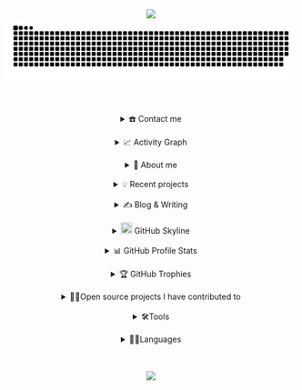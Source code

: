 <div align="center">
<img src="https://readme-typing-svg.herokuapp.com?font=Fira+Code&size=26&pause=1000&background=FFFFFF&center=true&vCenter=true&width=900&lines=%F0%9F%91%8BHello!+I'm+Rusu+Emanuel.+Nice+to+meet+you!%F0%9F%98%8E;I+am+a+second+year+computer+science+student+in+Timișoara%F0%9F%91%A8%E2%80%8D%F0%9F%8E%93;Welcome+to+my+profile!"></img>
  <a href="https://github.com/Emanuel181">
  <img src="https://github.com/1999AZZAR/1999AZZAR/blob/main/resources/img/grid-snake.svg" alt="snake"/></a>
</div>

<br/>

<br/>

<br/>

<div align="center">

<details>
  <summary>☎️ Contact me</summary>
  
<div>
  <samp>
    <h2 align="center">😎 You can reach me by:</h2>
    <p align="center">
      <br/>
      <a href="https://www.linkedin.com/in/rusu-emanuel/" target="blank"><img align="center"
         src="https://img.shields.io/badge/linkedin-%231DA1F2.svg?style=for-the-badge&logo=linkedin&logoColor=white"
         alt="Rusu Emanuel linkedin" height="30"/></a>
      <a href="https://dev.to/emanuel181" target="blank"><img img align="center"
         src="https://img.shields.io/badge/dev.to-0A0A0A?style=for-the-badge&logo=devdotto&logoColor=white"
         alt="DEV Badge Rusu Emanuel" height="30"/></a><br><br>
         <img alt="GIF" src="https://github.com/Emanuel181/Emanuel181/blob/main/banner.PNG"/>
  </samp>
</div>
</details>
  
<br/>

<details>
  <summary>📈 Activity Graph</summary>
  <br/>
  <img alt="GIF" src="https://github.com/Emanuel181/Emanuel181/blob/main/Talk%20to%20us.gif?raw=true" />
  <h2 align="center"> My current activity </h2>
  <a href="https://github.com/ashutosh00710/github-readme-activity-graph"><img alt="Emanuel's Activity Graph" src="https://activity-graph.herokuapp.com/graph/?username=Emanuel181&bg_color=000&color=fff&line=00E676&point=fff&hide_border=true" /></a>
</details>

  <br/>
  
<details>
  <summary>🧮 About me</summary>
<div>
  <h2 align="center">🧮 About me</h2>
  <img src="https://github.com/Emanuel181/Emanuel181/blob/main/hellocoders.gif" alt="Hello Coders" width="70%"/> <br>
  <img src="https://github.com/SP-XD/SP-XD/blob/main/images/dev-working_rounded.gif?raw=true" href="https://github.com/Emanuel181" alt="CoDiNg RocKs"  width="60%"/><br> 
  
  <br/>
  <br/>
 <pre>
» 𝗜𝘁 𝗮𝗹𝗹 𝘀𝘁𝗮𝗿𝘁𝗲𝗱 𝘄𝗵𝗲𝗻 𝗜 𝗵𝗲𝗮𝗿𝗱, "𝗜𝘁 𝗶𝘀 𝘁𝗵𝗲 𝗷𝗼𝗯 𝗼𝗳 𝘁𝗵𝗲 𝗳𝘂𝘁𝘂𝗿𝗲." Everyone around me said that. So I decided to
ㅤfollow the computer science path👨‍💻. When I was in high school and ran my first "Hello World" program, 
ㅤI caught fire with coding🔥. This idea that what I write is brought to life has been with me ever since. <br> <br>
» 𝗧𝗲𝗰𝗵𝗻𝗼𝗹𝗼𝗴𝘆(𝗿𝗲)𝗺𝗼𝗱𝗲𝗹𝘀 𝘁𝗵𝗲 𝘄𝗼𝗿𝗹𝗱🌐. The advancement of technology has a significant impact on the 
ㅤquality of our lives. That is something I am fully aware of that. I believe that technology has the potential to 
ㅤenhance our lives in big or small ways. I can empower people's lives by creating helpful solutions and 
ㅤtechnologies with programming. I become an architect who shapes a new, better world. It is gratifying. 
ㅤThis is the passion that drives me🚀. <br/> <br/>
» 𝗗𝘂𝗿𝗶𝗻𝗴 𝗛𝗶𝗴𝗵𝘀𝗰𝗵𝗼𝗼𝗹🏫, I have contributed significantly to team projects. I have participated in ERASMUS+ 
ㅤprojects to broaden my horizon. I have also participated in Robotics Championships and international 
ㅤprojects and volunteered. <br> <br>
» 𝐍𝐨𝐰, 𝐚𝐬 𝐚 𝐜𝐨𝐦𝐩𝐮𝐭𝐞𝐫 𝐬𝐜𝐢𝐞𝐧𝐜𝐞 𝐬𝐭𝐮𝐝𝐞𝐧𝐭👨‍🎓, I am highly enthusiastic and eager to learn skills that can propel me 
ㅤahead. I am passionate about low-level concepts. I am constantly trying to enhance my current skills and 
ㅤdevelop new ones. I am ready to face upcoming challenges and give my utmost effort in every project I 
ㅤam part of. <br/> <br/>
» 𝗠𝘆 𝗽𝗿𝗲𝘃𝗶𝗼𝘂𝘀 𝗲𝘅𝗽𝗲𝗿𝗶𝗲𝗻𝗰𝗲🖥️ working for 𝐍𝐨𝐤𝐢𝐚 𝐓𝐢𝐦𝐢ș𝐨𝐚𝐫𝐚 and 𝗔𝗹𝗹𝗲𝗻𝗴𝗿𝗮 𝗢𝗿𝗮𝗱𝗲𝗮, a company that 
ㅤproduces ultrasonic sensors, gave me some relevant experience.<br/> <br/>

» 𝗜 𝗮𝗺 𝗽𝗿𝗼𝘂𝗱 𝗼𝗳 𝗺𝘆 𝗽𝗿𝗼𝗷𝗲𝗰𝘁𝘀 𝘂𝗽 𝘁𝗼 𝗻𝗼𝘄🖥️, such as:
ㅤ• Created a blog where I discuss various computer science topics. 
ㅤ• Personal website.
ㅤ• Simulation for a tourism application.
ㅤ• A sorting algorithm visualizer.
ㅤ• Maintaining a 𝐆𝐢𝐭𝐇𝐮𝐛 account with projects.
ㅤ• Open source project contributor

» 𝐅𝐚𝐦𝐢𝐥𝐢𝐚𝐫 𝐰𝐢𝐭𝐡🖥️: C, C++, Python, OOP, HTML, CSS

» 𝐀𝐝𝐝𝐢𝐭𝐢𝐨𝐧𝐚𝐥𝐥𝐲 𝐈'𝐦 𝐚 𝐡𝐮𝐠𝐞 𝐟𝐚𝐧 𝐨𝐟 𝐯𝐨𝐥𝐥𝐞𝐲𝐛𝐚𝐥𝐥🏐, a sport that helped me develop my 𝐜𝐨𝐦𝐦𝐮𝐧𝐢𝐜𝐚𝐭𝐢𝐨𝐧 and 
ㅤ𝐜𝐨𝐨𝐩𝐞𝐫𝐚𝐭𝐢𝐨𝐧 skills. 𝐈 𝐥𝐞𝐚𝐫𝐧𝐞𝐝 that I needed to be flexible and respect people. I found out that nothing 
ㅤincredible would be possible without a team. 

» 𝗜 𝗹𝗼𝘃𝗲 𝗰𝗼𝗻𝗻𝗲𝗰𝘁𝗶𝗻𝗴 𝘄𝗶𝘁𝗵 𝗻𝗲𝘄 𝗽𝗲𝗼𝗽𝗹𝗲😃, give me a shout here, or on <a href="https://www.linkedin.com/in/rusu-emanuel/"><img src="https://img.shields.io/badge/LinkedIn-blue?style=for-the-badge&logo=linkedin&logoColor=white" alt="LinkedIn Badge"/></a>.

» 𝐃𝐨𝐧'𝐭 𝐟𝐨𝐫𝐠𝐞𝐭 to visit my blog account😉: <a href="https://dev.to/emanuel181"><img src="https://img.shields.io/badge/dev.to-0A0A0A?style=for-the-badge&logo=devdotto&logoColor=white" alt="DEV Badge"/></a>
</pre>
 </p>
</div>
</details>

<br/>

<details>
  <summary>💡 Recent projects</summary>
<div>
<h2 align="center">👨‍🎓 Recent projects</h2>
<img alt="GIF" src="https://github.com/Emanuel181/Emanuel181/blob/main/techstack.gif?raw=true" width="360px" /> <br/><br/>
</div>
  <pre>
» 🌐 You can visit my Website: https://emanuel161.github.io/WebSite/. <br/> <br/>
» I started a new blog account where I will write about different topics in Computer Science👨‍💻
ㅤsuch as data structures, pointers, algorithms, complexity analysis, my thoughts about learning programming,
ㅤcreating a portfolio, and things I encountered during high school and university😎. You can visit it here: https://dev.to/emanuel181
<pre>
</details>

<br/>

<details> 
    <summary>✍ Blog & Writing</summary>
<div>
<h2 align="center">📚 Latest blog posts</h2>
<p>Apart from coding, I also maintain a blog. You can find my articles on <a href="https://dev.to/emanuel191">DEV.to</a>.
<img alt="GIF" src="https://github.com/Emanuel181/Emanuel181/blob/main/code.gif?raw=true" width="500" height="320" /><br/><br/><pre>

<!-- blog-post-list:start -->
## DEV Community\: Rusu Emanuel

The latest articles on DEV Community by Rusu Emanuel \(@emanuel191\).

[Read more](https://dev.to/emanuel191)
> Last updated: Friday, August 19, 2022 at 10:28:05 PM

> Showing 4 of 4 posts.

[![Binary search trees🌳](https://raw.githubusercontent.com/Emanuel181/Emanuel181/main/blog-post-list-output/DEV_Community__Rusu_Emanuel/Binary_search_trees🌳.svg)](https://dev.to/emanuel191/binary-search-trees-51e3)
[![Sieve of Eratosthenes](https://raw.githubusercontent.com/Emanuel181/Emanuel181/main/blog-post-list-output/DEV_Community__Rusu_Emanuel/Sieve_of_Eratosthenes.svg)](https://dev.to/emanuel191/sieve-of-eratosthenes-50hp)
[![Algorithms for primes number - introduction](https://raw.githubusercontent.com/Emanuel181/Emanuel181/main/blog-post-list-output/DEV_Community__Rusu_Emanuel/Algorithms_for_primes_number_-_introduction.svg)](https://dev.to/emanuel191/primality-test-introduction-439c)
[![Simple and interesting way to convert from base 10 using recursion](https://raw.githubusercontent.com/Emanuel181/Emanuel181/main/blog-post-list-output/DEV_Community__Rusu_Emanuel/Simple_and_interesting_way_to_convert_from_base_10_using_recursion.svg)](https://dev.to/emanuel191/simple-and-interesting-way-to-convert-from-base-10-using-recursion-583n)


<!-- blog-post-list:end -->


</div></pre>
</details> 

<br/>

<details>
  <summary><img height="20" width="20" src = "https://cdn4.iconfinder.com/data/icons/iconsimple-logotypes/512/github-512.png"> GitHub Skyline</summary>
<div>
<h2 align="center"><img height="45" width="45" src = "https://cdn4.iconfinder.com/data/icons/iconsimple-logotypes/512/github-512.png">GitHub Skyline</h2>
    <a align="center" href="https://skyline.github.com/emanuel181/2021" target="blank">GitHub Skyline</a>
</div>
</details>

<br/>

<details> 
  <summary>📊 GitHub Profile Stats</summary>
  <div align="center">
    <h2 align="center"> 📊 Github stats </h2>
      <br/>
        <a href="https://github.com/Emanuel181">
          <img src="https://github-readme-stats.vercel.app/api/top-langs/?username=Emanuel181&langs_count=6&theme=nord&layout=compact&hide_border=true" alt="1999AZZAR            :: Top Langs" />
        </a>
        <br/><br/><br/>
        <a href="https://github.com/Emanuel181">
          <img width="49.5%" src="https://github-readme-stats.vercel.app/api?username=Emanuel181&show_icons=true&theme=nord&hide_border=true" />
          <img width="49.5%" src="https://github-readme-streak-stats.herokuapp.com/?user=Emanuel181&theme=nord&hide_border=true" />
        </a>
        <br/><br/><br/>
        <img src="https://cr-skills-chart-widget.azurewebsites.net/api/api?username=emanuel181&skills=C%2B%2B,C,Python,JavaScript,HTML,CSS&show-other-skills=true"/>
  </div>    
</details>

<br/>

<details> 
  <summary>🏆 GitHub Trophies</summary>
  <div>
    <h2 align="center">🏆 GitHub Trophies</h2>
      <br/>
        <p align="center">
          <img src="https://github-profile-trophy.vercel.app/?username=Emanuel181&theme=onedark&column=3"</img>
        </p>
     <br>
  </div>    
</details>
<br>
<details>
  <summary>👩‍💻Open source projects I have contributed to</summary>
  <div>
    <h2 align="center">👩‍💻Open source projects I have contributed to</h2>
      <br/>
          <a href="https://github.com/Emanuel181/DSA/tree/main">
          <img src="https://github-readme-stats.vercel.app/api/pin/?username=Emanuel181&repo=DSA&theme=dracula"</img> </a>
     <br>
  </div>    
</details>

<br/>

<details>
  <summary>🛠️Tools</summary>
  <div>
    <h2 align="center">🛠️Tools</h2>
      <br/>
          <img align="center" alt="Visual Studio Code" width="40px" src="https://cdn.jsdelivr.net/gh/devicons/devicon/icons/vscode/vscode-original.svg"/>
          <img align="center" alt="GitHub" width="40px" src="https://user-images.githubusercontent.com/3369400/139448065-39a229ba-4b06-434b-bc67-616e2ed80c8f.png"/>
          <img align="center" alt="Atom" width="40px" src="https://github.com/devicons/devicon/blob/v2.15.1/icons/atom/atom-original.svg"/>
          <img align="center" alt="Atom" width="40px" src="https://github.com/devicons/devicon/blob/v2.15.1/icons/visualstudio/visualstudio-plain.svg" />
          <img align="center" alt="Atom" width="40px" src="https://github.com/devicons/devicon/blob/v2.15.1/icons/vscode/vscode-original.svg"/>
          <img align="center" alt="Atom" width="40px" src="https://github.com/devicons/devicon/blob/v2.15.1/icons/git/git-original.svg"/>
          <img align="center" alt="Atom" width="40px" src="https://github.com/devicons/devicon/blob/v2.15.1/icons/pycharm/pycharm-original.svg"/>
          <img align="center" alt="Atom" width="45px" src="https://github.com/devicons/devicon/blob/v2.15.1/icons/jetbrains/jetbrains-original.svg"/>
  </div>     
</details>

<br>

<details>
  <summary>👨‍💻Languages</summary>
  <div>
    <h2 align="center">👨‍💻Languages</h2>
      <br/>
          <img align="center" alt="Visual Studio Code" width="40px" src="https://github.com/devicons/devicon/blob/v2.15.1/icons/cplusplus/cplusplus-original.svg"/>
          <img align="center" alt="GitHub" width="40px" src="https://github.com/devicons/devicon/blob/v2.15.1/icons/c/c-original.svg"/>
          <img align="center" alt="Atom" width="40px" src="https://github.com/devicons/devicon/blob/v2.15.1/icons/python/python-original.svg"/>
          <img align="center" alt="Atom" width="40px" src="https://github.com/devicons/devicon/blob/v2.15.1/icons/css3/css3-original.svg" />
          <img align="center" alt="Atom" width="40px" src="https://github.com/devicons/devicon/blob/v2.15.1/icons/html5/html5-original.svg"/>
          <img align="center" alt="Atom" width="40px" src="https://github.com/devicons/devicon/blob/v2.15.1/icons/bootstrap/bootstrap-original.svg"/>
  </div>     
</details>
<br>

<br>
</div>

<p align="center">
  <img src="https://capsule-render.vercel.app/api?type=waving&color=gradient&height=72&section=footer"/>
</p>
